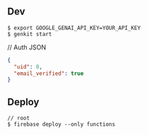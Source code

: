 ## Dev

```
$ export GOOGLE_GENAI_API_KEY=YOUR_API_KEY
$ genkit start
```

// Auth JSON

```json
{
  "uid": 0,
  "email_verified": true
}
```

## Deploy

```
// root
$ firebase deploy --only functions
```
